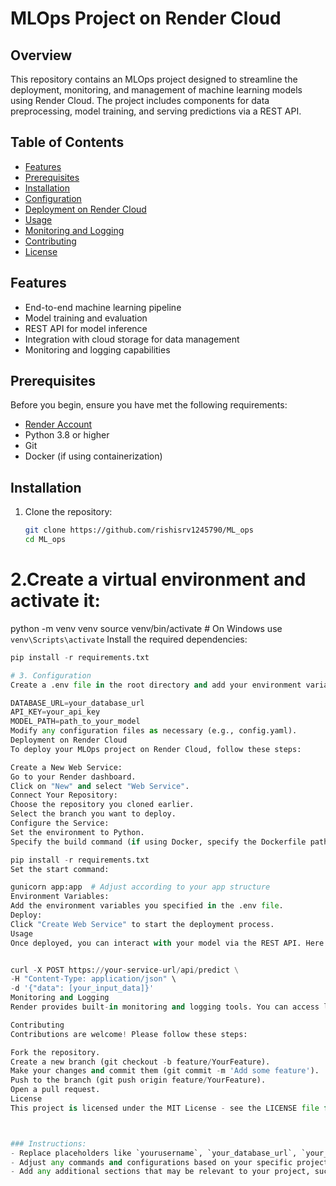 # MLOps Project on Render Cloud

## Overview

This repository contains an MLOps project designed to streamline the deployment, monitoring, and management of machine learning models using Render Cloud. The project includes components for data preprocessing, model training, and serving predictions via a REST API.

## Table of Contents

- [Features](#features)
- [Prerequisites](#prerequisites)
- [Installation](#installation)
- [Configuration](#configuration)
- [Deployment on Render Cloud](#deployment-on-render-cloud)
- [Usage](#usage)
- [Monitoring and Logging](#monitoring-and-logging)
- [Contributing](#contributing)
- [License](#license)

## Features

- End-to-end machine learning pipeline
- Model training and evaluation
- REST API for model inference
- Integration with cloud storage for data management
- Monitoring and logging capabilities

## Prerequisites

Before you begin, ensure you have met the following requirements:

- [Render Account](https://render.com/)
- Python 3.8 or higher
- Git
- Docker (if using containerization)

## Installation

1. Clone the repository:

   ```bash
   git clone https://github.com/rishisrv1245790/ML_ops
   cd ML_ops

# 2.Create a virtual environment and activate it:

python -m venv venv
source venv/bin/activate  # On Windows use `venv\Scripts\activate`
Install the required dependencies:

```python
pip install -r requirements.txt

# 3. Configuration
Create a .env file in the root directory and add your environment variables:

DATABASE_URL=your_database_url
API_KEY=your_api_key
MODEL_PATH=path_to_your_model
Modify any configuration files as necessary (e.g., config.yaml).
Deployment on Render Cloud
To deploy your MLOps project on Render Cloud, follow these steps:

Create a New Web Service:
Go to your Render dashboard.
Click on "New" and select "Web Service".
Connect Your Repository:
Choose the repository you cloned earlier.
Select the branch you want to deploy.
Configure the Service:
Set the environment to Python.
Specify the build command (if using Docker, specify the Dockerfile path):

pip install -r requirements.txt
Set the start command:

gunicorn app:app  # Adjust according to your app structure
Environment Variables:
Add the environment variables you specified in the .env file.
Deploy:
Click "Create Web Service" to start the deployment process.
Usage
Once deployed, you can interact with your model via the REST API. Here’s an example of how to make a prediction:


curl -X POST https://your-service-url/api/predict \
-H "Content-Type: application/json" \
-d '{"data": [your_input_data]}'
Monitoring and Logging
Render provides built-in monitoring and logging tools. You can access logs from the Render dashboard to troubleshoot any issues.

Contributing
Contributions are welcome! Please follow these steps:

Fork the repository.
Create a new branch (git checkout -b feature/YourFeature).
Make your changes and commit them (git commit -m 'Add some feature').
Push to the branch (git push origin feature/YourFeature).
Open a pull request.
License
This project is licensed under the MIT License - see the LICENSE file for details.



### Instructions:
- Replace placeholders like `yourusername`, `your_database_url`, `your_api_key`, and `your_service_url` with actual values relevant to your project.
- Adjust any commands and configurations based on your specific project structure and requirements.
- Add any additional sections that may be relevant to your project, such as testing instructions or acknowledgments.
